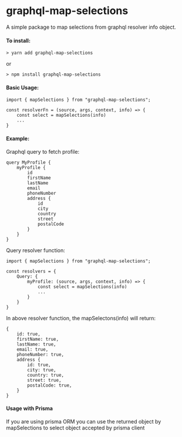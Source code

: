 # graphql-map-selections

A simple package to map selections from graphql resolver info object.

#### To install:

```
> yarn add graphql-map-selections
```

or

```
> npm install graphql-map-selections
```

#### Basic Usage:

```
import { mapSelections } from "graphql-map-selections";

const resolverFn = (source, args, context, info) => {
    const select = mapSelections(info)
    ...
}
```

#### Example:

Graphql query to fetch profile:

```
query MyProfile {
    myProfile {
        id
        firstName
        lastName
        email
        phoneNumber
        address {
            id
            city
            country
            street
            postalCode
        }
    }
}
```

Query resolver function:

```
import { mapSelections } from "graphql-map-selections";

const resolvers = {
    Query: {
        myProfile: (source, args, context, info) => {
            const select = mapSelections(info)
            ...
        }
    }
}
```

In above resolver function, the mapSelectons(info) will return:

```
{
    id: true,
    firstName: true,
    lastName: true,
    email: true,
    phoneNumber: true,
    address {
        id: true,
        city: true,
        country: true,
        street: true,
        postalCode: true,
    }
}
```

#### Usage with Prisma

If you are using prisma ORM you can use the returned object by mapSelections to select object accepted by prisma client

